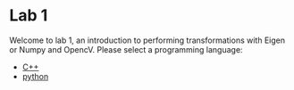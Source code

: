 # Lab 1
Welcome to lab 1, an introduction to performing transformations with Eigen or Numpy and OpencV. 
Please select a programming language:

- [C++](cpp/README.md)
- [python](py/README.md)
